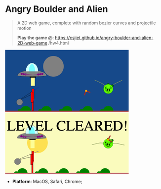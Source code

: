 # Angry Boulder and Alien

> A 2D web game, complete with random bezier curves and projectile motion
> 
> **Play the game @**: <a href="gitpages">https://csjiet.github.io/angry-boulder-and-alien-2D-web-game
/hw4.html</a>

<img src= "./night.png" width = 400>
<img src= "./morning.png" width = 400>

- **Platform**: MacOS, Safari, Chrome;



